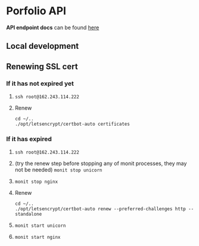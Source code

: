 # Porfolio API

**API endpoint docs** can be found [here](./API_docs.md)

## Local development

## Renewing SSL cert

### If it has not expired yet

1. `ssh root@162.243.114.222`
1. Renew

    ```
    cd ~/..
    ./opt/letsencrypt/certbot-auto certificates
    ```

### If it has expired

1. `ssh root@162.243.114.222`
1. (try the renew step before stopping any of monit processes, they may not be needed) `monit stop unicorn`
1. `monit stop nginx`
1. Renew

    ```
    cd ~/..
    ./opt/letsencrypt/certbot-auto renew --preferred-challenges http --standalone
    ```

1. `monit start unicorn`
1. `monit start nginx`
